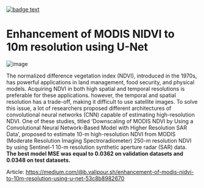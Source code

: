 [![badge text](https://img.shields.io/badge/LinkedIn-blue?style=flat-square&logo=linkedin&logoColor=white)](https://www.linkedin.com/in/bvsh/)
# Enhancement of MODIS NIDVI to 10m resolution using U-Net

![image](https://user-images.githubusercontent.com/47195556/188319601-8b62d39e-9cdf-483c-b837-6381e60c3123.png)


The normalized difference vegetation index (NDVI), introduced in the 1970s, has powerful applications in land management, food security, and physical models. Acquiring NDVI in both high spatial and temporal resolutions is preferable for these applications. however, the temporal and spatial resolution has a trade-off, making it difficult to use satellite images. To solve this issue, a lot of researchers proposed different architectures of convolutional neural networks (CNN) capable of estimating high-resolution NDVI. One of these studies, titled ‘Downscaling of MODIS NDVI by Using a Convolutional Neural Network-Based Model with Higher Resolution SAR Data’, proposed to estimate 10-m high-resolution NDVI from MODIS (Moderate Resolution Imaging Spectroradiometer) 250-m resolution NDVI by using Sentinel-1 10-m resolution synthetic aperture radar (SAR) data. __The best model MSE was equal to 0.0362 on validation datasets and 0.0348 on test datasets.__

Article: https://medium.com/@b.valipour.sh/enhancement-of-modis-nidvi-to-10m-resolution-using-u-net-53c8b8982670



